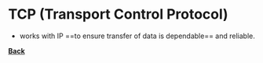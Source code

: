 # TCP (Transport Control Protocol)
- works with IP ==to ensure transfer of data is dependable== and reliable.

**[Back](WEBDEVPRELIM1.md)** 